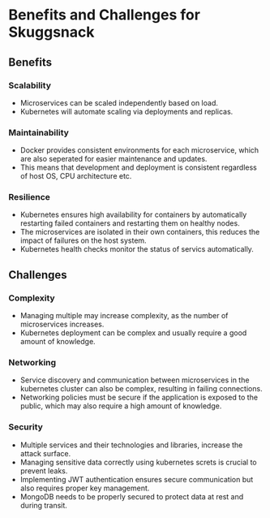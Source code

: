 # Benefits and Challenges for Skuggsnack

## Benefits

### Scalability
* Microservices can be scaled independently based on load.
* Kubernetes will automate scaling via deployments and replicas.

### Maintainability
* Docker provides consistent environments for each microservice, which are also seperated for easier maintenance and updates.
* This means that development and deployment is consistent regardless of host OS, CPU architecture etc. 

### Resilience
* Kubernetes ensures high availability for containers by automatically restarting failed containers and restarting them on healthy nodes.
* The microservices are isolated in their own containers, this reduces the impact of failures on the host system.
* Kubernetes health checks monitor the status of servics automatically.

## Challenges

### Complexity
* Managing multiple may increase complexity, as the number of microservices increases.
* Kubernetes deployment can be complex and usually require a good amount of knowledge.

### Networking
* Service discovery and communication between microservices in the kubernetes cluster can also be complex, resulting in failing connections.
* Networking policies must be secure if the application is exposed to the public, which may also require a high amount of knowledge.

### Security
* Multiple services and their technologies and libraries, increase the attack surface.
* Managing sensitive data correctly using kubernetes screts is crucial to prevent leaks.
* Implementing JWT authentication ensures secure communication but also requires proper key management.
* MongoDB needs to be properly secured to protect data at rest and during transit.
